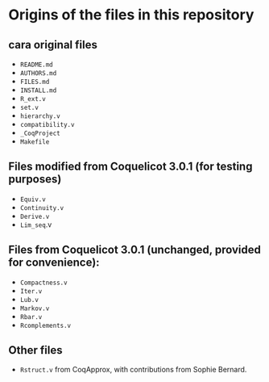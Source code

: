 # Origins of the files in this repository

## cara original files

- `README.md`
- `AUTHORS.md`
- `FILES.md`
- `INSTALL.md`
- `R_ext.v`
- `set.v`
- `hierarchy.v`
- `compatibility.v`
- `_CoqProject`
- `Makefile`

## Files modified from Coquelicot 3.0.1 (for testing purposes)
- `Equiv.v`
- `Continuity.v`
- `Derive.v`
- `Lim_seq`.v

## Files from Coquelicot 3.0.1 (unchanged, provided for convenience):
- `Compactness.v`
- `Iter.v`
- `Lub.v`
- `Markov.v`
- `Rbar.v`
- `Rcomplements.v`

## Other files
- `Rstruct.v` from CoqApprox, with contributions from Sophie Bernard.


